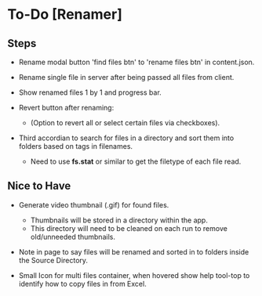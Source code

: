 # To-Do [Renamer]

## Steps

- Rename modal button 'find files btn' to 'rename files btn' in content.json.

- Rename single file in server after being passed all files from client.

- Show renamed files 1 by 1 and progress bar.

- Revert button after renaming:

  - (Option to revert all or select certain files via checkboxes).

- Third accordian to search for files in a directory and sort them into folders based on tags in filenames.
  - Need to use **fs.stat** or similar to get the filetype of each file read.

## Nice to Have

- Generate video thumbnail (.gif) for found files.

  - Thumbnails will be stored in a directory within the app.
  - This directory will need to be cleaned on each run to remove old/unneeded thumbnails.

- Note in page to say files will be renamed and sorted in to folders inside the Source Directory.

- Small Icon for multi files container, when hovered show help tool-top to identify how to copy files in from Excel.
